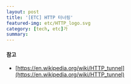 ```yaml
---
layout: post
title: '[ETC] HTTP 터너링'
featured-img: etc/HTTP_logo.svg
category: [tech, etc]가
summary:
---
```


#### 참고
- [https://en.wikipedia.org/wiki/HTTP_tunnel](https://en.wikipedia.org/wiki/HTTP_tunnel)